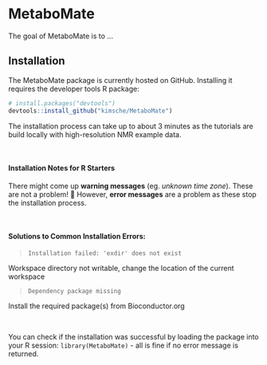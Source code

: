 
<!-- README.md is generated from README.Rmd. Please edit that file -->
MetaboMate
==========

The goal of MetaboMate is to ...

Installation
------------

The MetaboMate package is currently hosted on GitHub. Installing it requires the developer tools R package:

``` r
# install.packages("devtools")
devtools::install_github("kimsche/MetaboMate")
```

The installation process can take up to about 3 minutes as the tutorials are build locally with high-resolution NMR example data.

 

#### Installation Notes for R Starters

There might come up **warning messages** (eg. *unknown time zone*). These are not a problem! :pray: However, **error messages** are a problem as these stop the installation process.

 

#### Solutions to Common Installation Errors:

> `Installation failed: 'exdir' does not exist`

Workspace directory not writable, change the location of the current workspace

> `Dependency package missing`

Install the required package(s) from Bioconductor.org

 

You can check if the installation was successful by loading the package into your R session: `library(MetaboMate)` - all is fine if no error message is returned.

